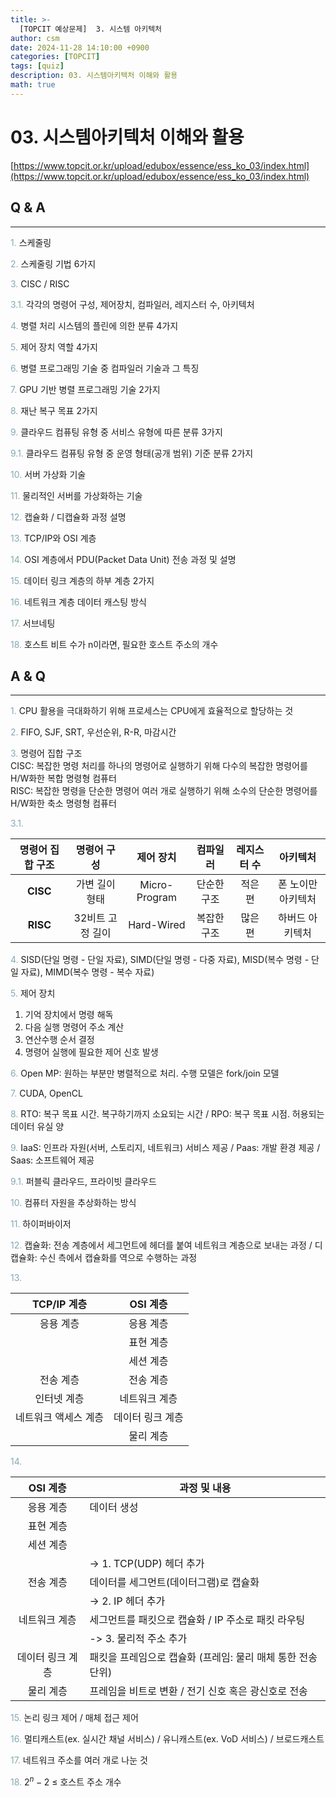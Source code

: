 ```yaml
---
title: >-
  [TOPCIT 예상문제]  3. 시스템 아키텍처
author: csm
date: 2024-11-28 14:10:00 +0900
categories: [TOPCIT]
tags: [quiz]
description: 03. 시스템아키텍처 이해와 활용
math: true
---
```


# 03. 시스템아키텍처 이해와 활용

[https://www.topcit.or.kr/upload/edubox/essence/ess_ko_03/index.html](https://www.topcit.or.kr/upload/edubox/essence/ess_ko_03/index.html)


## Q & A
---
<span style="color:#85a8b4"> 1.</span> 스케줄링  

<span style="color:#85a8b4"> 2.</span> 스케줄링 기법 6가지    

<span style="color:#85a8b4"> 3.</span> CISC / RISC    

<span style="color:#85a8b4"> 3.1.</span> 각각의 명령어 구성, 제어장치, 컴파일러, 레지스터 수, 아키텍처    

<span style="color:#85a8b4"> 4.</span> 병렬 처리 시스템의 플린에 의한 분류 4가지      

<span style="color:#85a8b4"> 5.</span> 제어 장치 역할 4가지       

<span style="color:#85a8b4"> 6.</span> 병렬 프로그래밍 기술 중 컴파일러 기술과 그 특징    

<span style="color:#85a8b4"> 7.</span> GPU 기반 병렬 프로그래밍 기술 2가지    

<span style="color:#85a8b4"> 8.</span> 재난 복구 목표 2가지  

<span style="color:#85a8b4"> 9.</span> 클라우드 컴퓨팅 유형 중 서비스 유형에 따른 분류 3가지    

<span style="color:#85a8b4"> 9.1.</span> 클라우드 컴퓨팅 유형 중 운영 형태(공개 범위) 기준 분류 2가지    

<span style="color:#85a8b4"> 10.</span> 서버 가상화 기술    

<span style="color:#85a8b4"> 11.</span> 물리적인 서버를 가상화하는 기술    

<span style="color:#85a8b4"> 12.</span> 캡슐화 / 디캡슐화 과정 설명    

<span style="color:#85a8b4"> 13.</span> TCP/IP와 OSI 계층    

<span style="color:#85a8b4"> 14.</span> OSI 계층에서 PDU(Packet Data Unit) 전송 과정 및 설명    

<span style="color:#85a8b4"> 15.</span> 데이터 링크 계층의 하부 계층 2가지  

<span style="color:#85a8b4"> 16.</span> 네트워크 계층 데이터 캐스팅 방식  

<span style="color:#85a8b4"> 17.</span> 서브네팅  
 
<span style="color:#85a8b4"> 18.</span> 호스트 비트 수가 n이라면, 필요한 호스트 주소의 개수   
   

## A & Q
---
<span style="color:#85a8b4"> 1.</span> CPU 활용을 극대화하기 위해 프로세스는 CPU에게 효율적으로 할당하는 것  

<span style="color:#85a8b4"> 2.</span> FIFO, SJF, SRT, 우선순위, R-R, 마감시간    

<span style="color:#85a8b4"> 3.</span> 명령어 집합 구조  
CISC: 복잡한 명령 처리를 하나의 명령어로 실행하기 위해 다수의 복잡한 명령어를 H/W화한 복합 명령형 컴퓨터     
RISC: 복잡한 명령을 단순한 명령어 여러 개로 실행하기 위해 소수의 단순한 명령어를 H/W화한 축소 명령형 컴퓨터     

<span style="color:#85a8b4"> 3.1.</span>   



| 명령어 집합 구조 | 명령어 구성       | 제어 장치       | 컴파일러       | 레지스터 수       | 아키텍처       |
|:----------------:|:----------------:|:----------------:|:----------------:|:----------------:|:----------------:|
| **CISC**   | 가변 길이 형태   | Micro-Program   | 단순한 구조   | 적은 편   | 폰 노이만 아키텍처   |
| **RISC**   | 32비트 고정 길이   | Hard-Wired   | 복잡한 구조   | 많은 편   | 하버드 아키텍처   |


<span style="color:#85a8b4"> 4.</span> SISD(단일 명령 - 단일 자료), SIMD(단일 명령 - 다중 자료), MISD(복수 명령 - 단일 자료), MIMD(복수 명령 - 복수 자료)        

<span style="color:#85a8b4"> 5.</span> 제어 장치  
1) 기억 장치에서 명령 해독  
2) 다음 실행 명령어 주소 계산  
3) 연산수행 순서 결정  
4) 명령어 실행에 필요한 제어 신호 발생  
      
<span style="color:#85a8b4"> 6.</span> Open MP: 원하는 부분만 병렬적으로 처리. 수행 모델은 fork/join 모델      

<span style="color:#85a8b4"> 7.</span> CUDA, OpenCL    

<span style="color:#85a8b4"> 8.</span> RTO: 복구 목표 시간. 복구하기까지 소요되는 시간 / RPO: 복구 목표 시점. 허용되는 데이터 유실 양    

<span style="color:#85a8b4"> 9.</span> IaaS: 인프라 자원(서버, 스토리지, 네트워크) 서비스 제공 / Paas: 개발 환경 제공 / Saas: 소프트웨어 제공      

<span style="color:#85a8b4"> 9.1.</span> 퍼블릭 클라우드, 프라이빗 클라우드    

<span style="color:#85a8b4"> 10.</span> 컴퓨터 자원을 추상화하는 방식    

<span style="color:#85a8b4"> 11.</span> 하이퍼바이저    

<span style="color:#85a8b4"> 12.</span> 캡슐화: 전송 계층에서 세그먼트에 헤더를 붙여 네트워크 계층으로 보내는 과정 / 디캡슐화: 수신 측에서 캡슐화를 역으로 수행하는 과정      

<span style="color:#85a8b4"> 13.</span>   



| TCP/IP 계층 | OSI 계층       |
|:----------------:|:----------------:|
| 응용 계층   | 응용 계층   |
|    | 표현 계층   |
|    | 세션 계층   |
| 전송 계층   | 전송 계층   |
| 인터넷 계층   | 네트워크 계층   |
| 네트워크 액세스 계층   | 데이터 링크 계층   |
|    | 물리 계층   |  
  
<span style="color:#85a8b4"> 14.</span>    



| OSI 계층 | 과정 및 내용       |
|:----------------:|----------------|
| 응용 계층   | 데이터 생성   |
| 표현 계층   |    |
| 세션 계층   |    |
|    | -> 1. TCP(UDP) 헤더 추가   |
| 전송 계층   | 데이터를 세그먼트(데이터그램)로 캡슐화   |
|    | -> 2. IP 헤더 추가   |
| 네트워크 계층   | 세그먼트를 패킷으로 캡슐화 / IP 주소로 패킷 라우팅   |
|    | -> 3. 물리적 주소 추가   |
| 데이터 링크 계층   | 패킷을 프레임으로 캡슐화 (프레임: 물리 매체 통한 전송 단위)   |
| 물리 계층   | 프레임을 비트로 변환 / 전기 신호 혹은 광신호로 전송   |  

<span style="color:#85a8b4"> 15.</span> 논리 링크 제어 / 매체 접근 제어    

<span style="color:#85a8b4"> 16.</span> 멀티캐스트(ex. 실시간 채널 서비스) / 유니캐스트(ex. VoD 서비스) / 브로드캐스트    

<span style="color:#85a8b4"> 17.</span> 네트워크 주소를 여러 개로 나눈 것    
 
<span style="color:#85a8b4"> 18.</span> $2^n-2$ $\leq$ 호스트 주소 개수     
